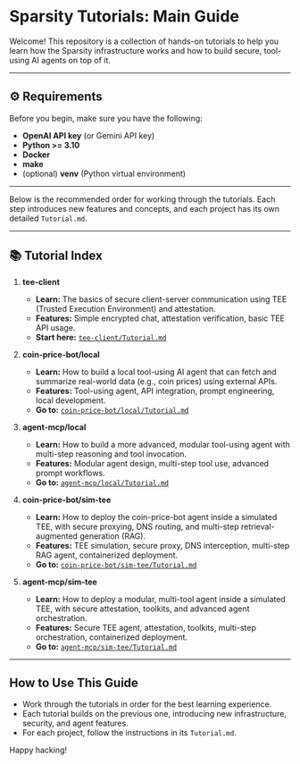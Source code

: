 # Sparsity Tutorials: Main Guide

Welcome! This repository is a collection of hands-on tutorials to help you learn how the Sparsity infrastructure works and how to build secure, tool-using AI agents on top of it.

---

## ⚙️ Requirements

Before you begin, make sure you have the following:
- **OpenAI API key** (or Gemini API key)
- **Python >= 3.10**
- **Docker**
- **make**
- (optional) **venv** (Python virtual environment)

---

Below is the recommended order for working through the tutorials. Each step introduces new features and concepts, and each project has its own detailed `Tutorial.md`.

---

## 📚 Tutorial Index

1. **tee-client**
   - **Learn:** The basics of secure client-server communication using TEE (Trusted Execution Environment) and attestation.
   - **Features:** Simple encrypted chat, attestation verification, basic TEE API usage.
   - **Start here:** [`tee-client/Tutorial.md`](tee-client/Tutorial.md)

2. **coin-price-bot/local**
   - **Learn:** How to build a local tool-using AI agent that can fetch and summarize real-world data (e.g., coin prices) using external APIs.
   - **Features:** Tool-using agent, API integration, prompt engineering, local development.
   - **Go to:** [`coin-price-bot/local/Tutorial.md`](coin-price-bot/local/Tutorial.md)

3. **agent-mcp/local**
   - **Learn:** How to build a more advanced, modular tool-using agent with multi-step reasoning and tool invocation.
   - **Features:** Modular agent design, multi-step tool use, advanced prompt workflows.
   - **Go to:** [`agent-mcp/local/Tutorial.md`](agent-mcp/local/Tutorial.md)

4. **coin-price-bot/sim-tee**
   - **Learn:** How to deploy the coin-price-bot agent inside a simulated TEE, with secure proxying, DNS routing, and multi-step retrieval-augmented generation (RAG).
   - **Features:** TEE simulation, secure proxy, DNS interception, multi-step RAG agent, containerized deployment.
   - **Go to:** [`coin-price-bot/sim-tee/Tutorial.md`](coin-price-bot/sim-tee/Tutorial.md)

5. **agent-mcp/sim-tee**
   - **Learn:** How to deploy a modular, multi-tool agent inside a simulated TEE, with secure attestation, toolkits, and advanced agent orchestration.
   - **Features:** Secure TEE agent, attestation, toolkits, multi-step orchestration, containerized deployment.
   - **Go to:** [`agent-mcp/sim-tee/Tutorial.md`](agent-mcp/sim-tee/Tutorial.md)

---

## How to Use This Guide
- Work through the tutorials in order for the best learning experience.
- Each tutorial builds on the previous one, introducing new infrastructure, security, and agent features.
- For each project, follow the instructions in its `Tutorial.md`.

Happy hacking!
